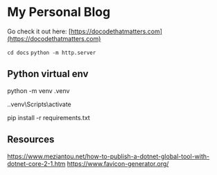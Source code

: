 # My Personal Blog

Go check it out here: [https://docodethatmatters.com](https://docodethatmatters.com)

`cd docs`
`python -m http.server`

## Python virtual env

python -m venv .venv

.\.venv\Scripts\activate

pip install -r requirements.txt

## Resources

https://www.meziantou.net/how-to-publish-a-dotnet-global-tool-with-dotnet-core-2-1.htm
https://www.favicon-generator.org/
